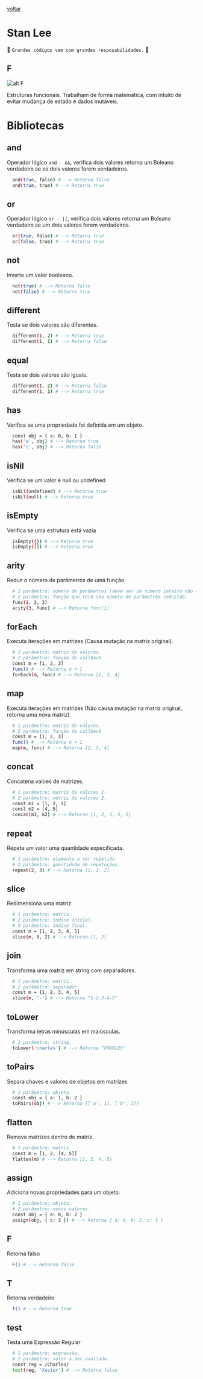 [voltar](../README.md)

Stan Lee
========
:star2: `Grandes códigos vem com grandes resposabilidades.` :star2:

## F
![alt F](https://pm1.narvii.com/6499/d303302a410b922499636a8b80db1e173e21b683_hq.jpg "F")

Estruturas funcionais. Trabalham de forma matemática, com intuito de evitar mudança de estado e dados mutáveis.

# Bibliotecas
## and
  Operador lógico `and - &&`, verifica dois valores retorna um Boleano verdadeiro se os dois valores forem verdadeiros.
  ```bash
    and(true, false) # --> Retorna false
    and(true, true) # --> Retorna true
  ```

## or
  Operador lógico `or - ||`, verifica dois valores retorna um Boleano verdadeiro se um dois valores forem verdadeiros.
  ```bash
    or(true, false) # --> Retorna true
    or(false, true) # --> Retorna true
  ```

## not
  Inverte um valor booleano.
  ```bash
    not(true) # --> Retorna false
    not(false) # --> Retorna true
  ```

## different
  Testa se dois valores são diferentes.
  ```bash
    different(1, 2) # --> Retorna true
    different(1, 1) # --> Retorna false
  ```

## equal
  Testa se dois valores são iguais.
  ```bash
    different(1, 2) # --> Retorna false
    different(1, 1) # --> Retorna true
  ```

## has
  Verifica se uma propriedade foi definida em um objeto.
  ```bash
    const obj = { a: 0, b: 1 }
    has('a', obj) # --> Retorna true
    has('c', obj) # --> Retorna false
  ```

## isNil
  Verifica se um valor é null ou undefined
  ```bash
    isNil(undefined) # --> Retorna true
    isNil(null) # --> Retorna true
  ```

## isEmpty
  Verifica se uma estrutura está vazia
  ```bash
    isEmpty({}) # --> Retorna true
    isEmpty([]) # --> Retorna true
  ```

## arity
  Reduz o número de parâmetros de uma função.
  ```bash
    # 1 parâmetro: número de parâmetros (deve ser um número inteiro não negativo. Número máximo 3).
    # 2 parâmetro: função que terá seu número de parâmetros reduzido.
    func(1, 2, 3)
    arity(3, func) # --> Retorna func(1)
  ```

## forEach
  Executa iterações em matrizes (Causa mutação na matriz original).
  ```bash
    # 1 parâmetro: matriz de valores.
    # 2 parâmetro: função de callback
    const m = [1, 2, 3]
    func() # --> Retorna n + 1
    forEach(m, func) # --> Retorna [2, 3, 4]
  ```

## map
  Executa iterações em matrizes (Não causa mutação na matriz original, retorna uma nova matriz).
  ```bash
    # 1 parâmetro: matriz de valores.
    # 2 parâmetro: função de callback
    const m = [1, 2, 3]
    func() # --> Retorna n + 1
    map(m, func) # --> Retorna [2, 3, 4]
  ```

## concat
  Concatena valoes de matrizes.
  ```bash
    # 1 parâmetro: matriz de valores 1.
    # 2 parâmetro: matriz de valores 2.
    const m1 = [1, 2, 3]
    const m2 = [4, 5]
    concat(m1, m2) # --> Retorna [1, 2, 3, 4, 5]
  ```

## repeat
  Repete um valor uma quantidade expecificada.
  ```bash
    # 1 parâmetro: elemento a ser repetido.
    # 2 parâmetro: quantidade de repetoções.
    repeat(2, 3) # --> Retorna [2, 2, 2]
  ```

## slice
  Redimensiona uma matriz.
  ```bash
    # 1 parâmetro: matriz.
    # 2 parâmetro: índice inicial.
    # 3 parâmetro: índice final.
    const m = [1, 2, 3, 4, 5]
    slice(m, 0, 2) # --> Retorna [1, 2]
  ```

## join
  Transforma uma matriz em string com separadores.
  ```bash
    # 1 parâmetro: matriz.
    # 2 parâmetro: separador.
    const m = [1, 2, 3, 4, 5]
    slice(m, '-') # --> Retorna "1-2-3-4-5"
  ```

## toLower
  Transforma letras minúsculas em maiúsculas.
  ```bash
    # 1 parâmetro: string.
    toLower('charles') # --> Retorna "CHARLES"
  ```

## toPairs
  Separa chaves e valores de objetos em matrizes
  ```bash
    # 1 parâmetro: objeto.
    const obj = { a: 1, b: 2 }
    toPairs(obj) # --> Retorna [['a', 1], ['b', 2]]
  ```

## flatten
  Remove matrizes dentro de matriz.
  ```bash
    # 1 parâmetro: matriz.
    const m = [1, 2, [4, 5]]
    flatten(m) # --> Retorna [1, 2, 4, 5]
  ```

## assign
  Adiciona novas propriedades para um objeto.
  ```bash
    # 1 parâmetro: objeto.
    # 2 parâmetro: novos valores.
    const obj = { a: 0, b: 2 }
    assign(obj, { c: 3 }) # --> Retorna { a: 0, b: 2, c: 3 }
  ```

## F
  Retorna falso
  ```bash
    F() # --> Retorna false
  ```

## T
  Retorna verdadeiro
  ```bash
    T() # --> Retorna true
  ```

## test
  Testa uma Expressão Regular
  ```bash
    # 1 parâmetro: expressão.
    # 2 parâmetro: valor a ser avaliado.
    const reg = /Charles/
    test(reg, 'Xavier') # --> Retorna false
  ```

<!-- ## prop
  ```bash
  ``` -->

<!-- ## lte
  ```bash
  ``` -->

<!-- ## aperture
  ```bash
  ``` -->

<!-- ## curry
  ```bash
  ``` -->

<!-- ## gap
  ```bash
  ``` -->

<!-- ## magic
  ```bash
  ``` -->

<!-- ## always
  ```bash
  ``` -->

<!-- ## is
  ```bash
  ``` -->

<!-- ## cond
  ```bash
  ``` -->